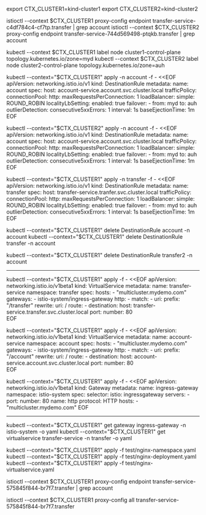 export CTX_CLUSTER1=kind-cluster1
export CTX_CLUSTER2=kind-cluster2

istioctl --context $CTX_CLUSTER1 proxy-config endpoint transfer-service-c4df784c4-cf7tp.transfer | grep account
istioctl --context $CTX_CLUSTER2 proxy-config endpoint transfer-service-744d569498-ptqkb.transfer | grep account

kubectl --context $CTX_CLUSTER1 label node cluster1-control-plane topology.kubernetes.io/zone=myd
kubectl --context $CTX_CLUSTER2 label node cluster2-control-plane topology.kubernetes.io/zone=auh


kubectl --context="$CTX_CLUSTER1" apply -n account -f - <<EOF
apiVersion: networking.istio.io/v1
kind: DestinationRule
metadata:
  name: account
spec:
  host: account-service.account.svc.cluster.local
  trafficPolicy:
    connectionPool:
      http:
        maxRequestsPerConnection: 1
    loadBalancer:
      simple: ROUND_ROBIN
      localityLbSetting:
        enabled: true
        failover:
          - from: myd
            to: auh
    outlierDetection:
      consecutive5xxErrors: 1
      interval: 1s
      baseEjectionTime: 1m
EOF

kubectl --context="$CTX_CLUSTER2" apply -n account -f - <<EOF
apiVersion: networking.istio.io/v1
kind: DestinationRule
metadata:
  name: account
spec:
  host: account-service.account.svc.cluster.local
  trafficPolicy:
    connectionPool:
      http:
        maxRequestsPerConnection: 1
    loadBalancer:
      simple: ROUND_ROBIN
      localityLbSetting:
        enabled: true
        failover:
          - from: myd
            to: auh
    outlierDetection:
      consecutive5xxErrors: 1
      interval: 1s
      baseEjectionTime: 1m
EOF

kubectl --context="$CTX_CLUSTER1" apply -n transfer -f - <<EOF
apiVersion: networking.istio.io/v1
kind: DestinationRule
metadata:
  name: transfer
spec:
  host: transfer-service.tranfer.svc.cluster.local
  trafficPolicy:
    connectionPool:
      http:
        maxRequestsPerConnection: 1
    loadBalancer:
      simple: ROUND_ROBIN
      localityLbSetting:
        enabled: true
        failover:
          - from: myd
            to: auh
    outlierDetection:
      consecutive5xxErrors: 1
      interval: 1s
      baseEjectionTime: 1m
EOF


kubectl --context="$CTX_CLUSTER1" delete DestinationRule account -n account
kubectl --context="$CTX_CLUSTER1" delete DestinationRule transfer -n account

kubectl --context="$CTX_CLUSTER1" delete DestinationRule transfer2 -n account



---------------------


kubectl --context="$CTX_CLUSTER1" apply -f - <<EOF
apiVersion: networking.istio.io/v1beta1
kind: VirtualService
metadata:
  name: transfer-service
  namespace: transfer
spec:
  hosts:
    - "multicluster.mydemo.com" 
  gateways:
    - istio-system/ingress-gateway
  http:
    - match:
        - uri:
            prefix: "/transfer"
      rewrite:
        uri: /
      route:
        - destination:
            host: transfer-service.transfer.svc.cluster.local
            port:
              number: 80     
EOF

kubectl --context="$CTX_CLUSTER1" apply -f - <<EOF
apiVersion: networking.istio.io/v1beta1
kind: VirtualService
metadata:
  name: account-service
  namespace: account
spec:
  hosts:
    - "multicluster.mydemo.com" 
  gateways:
    - istio-system/ingress-gateway
  http:
    - match:
        - uri:
            prefix: "/account"
      rewrite:
        uri: /
      route:
        - destination:
            host: account-service.account.svc.cluster.local
            port:
              number: 80     
EOF


kubectl --context="$CTX_CLUSTER1" apply -f - <<EOF
apiVersion: networking.istio.io/v1beta1
kind: Gateway
metadata:
  name: ingress-gateway
  namespace: istio-system
spec:
  selector:
    istio: ingressgateway 
  servers:
    - port:
        number: 80
        name: http
        protocol: HTTP
      hosts:
        - "multicluster.mydemo.com" 
EOF


--------------

kubectl --context="$CTX_CLUSTER1" get gateway ingress-gateway -n istio-system -o yaml
kubectl --context="$CTX_CLUSTER1" get virtualservice transfer-service -n transfer -o yaml

kubectl --context="$CTX_CLUSTER1" apply -f test/nginx-namespace.yaml
kubectl --context="$CTX_CLUSTER1" apply -f test/nginx-deployment.yaml
kubectl --context="$CTX_CLUSTER1" apply -f test/nginx-virtualservice.yaml

istioctl --context $CTX_CLUSTER1 proxy-config endpoint transfer-service-575845f844-br7f7.transfer | grep account

istioctl --context $CTX_CLUSTER1 proxy-config all transfer-service-575845f844-br7f7.transfer


